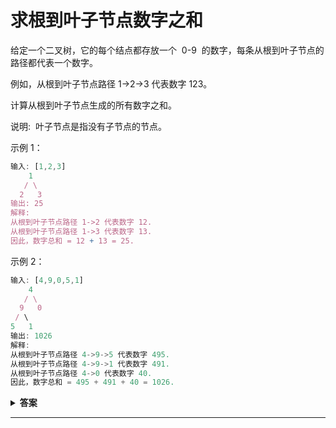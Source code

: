 <!--
 * @Author: Xing💭
 * @Date: 2020-10-29 16:43:13
 * @LastEditTime: 2020-10-29 17:54:09
 * @LastEditors: Xing💭
 * @Description:
 * @FilePath: /leetcode/每日一题/求根到叶子节点数字之和.md
 * @Xing💭
-->

# 求根到叶子节点数字之和

给定一个二叉树，它的每个结点都存放一个  0-9  的数字，每条从根到叶子节点的路径都代表一个数字。

例如，从根到叶子节点路径 1->2->3 代表数字 123。

计算从根到叶子节点生成的所有数字之和。

说明:  叶子节点是指没有子节点的节点。

示例 1：

```javascript
输入: [1,2,3]
    1
   / \
  2   3
输出: 25
解释:
从根到叶子节点路径 1->2 代表数字 12.
从根到叶子节点路径 1->3 代表数字 13.
因此，数字总和 = 12 + 13 = 25.

```

示例 2：

```javascript
输入: [4,9,0,5,1]
    4
   / \
  9   0
 / \
5   1
输出: 1026
解释:
从根到叶子节点路径 4->9->5 代表数字 495.
从根到叶子节点路径 4->9->1 代表数字 491.
从根到叶子节点路径 4->0 代表数字 40.
因此，数字总和 = 495 + 491 + 40 = 1026.

```

<details>
  <summary>
    <b>答案</b>
  </summary>
  <p>
深度优先搜索解题法：

从根节点开始，遍历每个节点，如果遇到叶子节点，则将叶子节点对应的数字加到数字之和。如果当前节点不是叶子节点，则计算其子节点对应的数字，然后对子节点递归遍历。

```javascript
/**
 * @param {TreeNode} root
 * @return {number}
 */
var sumNumbers = function (root) {
 const dfs = (root, prevSum) => {
  if (root === null) return 0;
  let sum = prevSum * 10 + root.val; // 这里假设父节点 为 0 ， 得到节点上的对应的数字
  if (root.left === null && root.right === null) {
   return sum;
  }
  let res = dfs(root.left, sum) + dfs(root.right, sum);
  return res;
 };
 return dfs(root, 0);
};

let root = {
 val: 4,
 left: {
  val: 9,
  left: {
   val: 5,
   left: null,
   right: null,
  },
  right: {
   val: 1,
   left: null,
   right: null,
  },
 },
 right: {
  val: 0,
  left: null,
  right: null,
 },
};

const num = sumNumbers(root);
```

广度优先搜索解题法：

使用广度优先搜索，需要维护两个队列，分别存储节点和节点对应的数字。

初始时，将根节点和根节点的值分别加入两个队列。每次从两个队列分别取出一个节点和一个数字，进行如下操作：

如果当前节点是叶子节点，则将该节点对应的数字加到数字之和；

如果当前节点不是叶子节点，则获得当前节点的非空子节点，并根据当前节点对应的数字和子节点的值计算子节点对应的数字，然后将子节点和子节点对应的数字分别加入两个队列。

搜索结束后，即可得到所有叶子节点对应的数字之和。

```javascript
/**
 * @param {TreeNode} root
 * @return {number}
 */
var sumNumbers = function (root) {
 if (root === null) return 0;

 let sum = 0;
 const nodeQueue = [];
 const numQueue = [];
 nodeQueue.push(root);
 numQueue.push(root.val);

 while (nodeQueue.length) {
  const node = nodeQueue.shift(); // shift 返回数组中第一个元素
  const num = numQueue.shift();
  const left = node.left;
  const right = node.right;
  if (left === null && right === null) {
   sum += num;
  } else {
   if (left !== null) {
    nodeQueue.push(left);
    numQueue.push(num * 10 + left.val);
   }
   if (right !== null) {
    nodeQueue.push(right);
    numQueue.push(num * 10 + right.val);
   }
  }
 }
 return sum;
};

let root = {
 val: 4,
 left: {
  val: 9,
  left: {
   val: 5,
   left: null,
   right: null,
  },
  right: {
   val: 1,
   left: null,
   right: null,
  },
 },
 right: {
  val: 0,
  left: null,
  right: null,
 },
};

const num = sumNumbers(root);
```

  </p>
</details>

---
